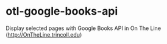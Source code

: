 # otl-google-books-api
Display selected pages with Google Books API in On The Line (http://OnTheLine.trincoll.edu)

